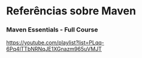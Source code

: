 # Referências sobre Maven

### Maven Essentials - Full Course

https://youtube.com/playlist?list=PLqq-6Pq4lTTbNRNqJE1XGnazm965uVMJT
